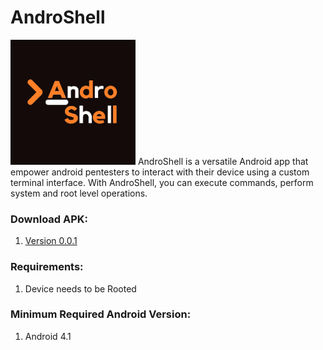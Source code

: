 # AndroShell 
<img src="img/AndroShell.png" height="200" width="200">
AndroShell is a versatile Android app that empower android pentesters to interact with their device using a custom terminal interface.
With AndroShell, you can execute commands, perform system and root level operations.<br>

### Download APK:
1. [Version 0.0.1](https://github.com/theresurrectedodyssey/AndroShell/tree/main/Releases/Version0.0.1)

### Requirements:
1. Device needs to be Rooted

### Minimum Required Android Version:
1. Android 4.1
